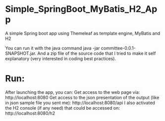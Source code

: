 # Simple_SpringBoot_MyBatis_H2_App
A simple Spring boot app using Themeleaf as template engine, MyBatis and H2

You can run it with the java command java -jar committee-0.0.1-SNAPSHOT.jar. And a zip file of the source code that I tried to make it self explanatory (very interested in coding best practices).

# Run:
After launching the app, you can:
    Get access to the web page via:
    http://localhost:8080
    Get access to the json presentation of the output (like in json sample file you sent me):
    http://localhost:8080/api
    I also activated the H2 console (if any need) that could be accessed on:
    http://localhost:8080/h2
